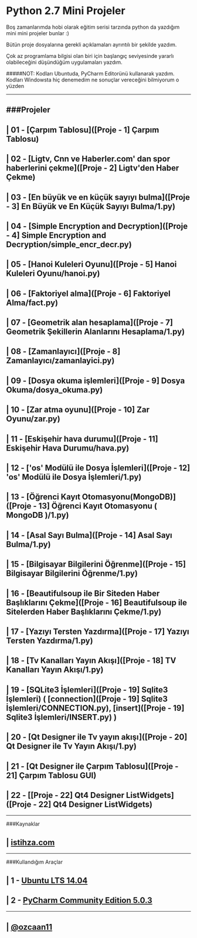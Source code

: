 # Python 2.7 Mini Projeler

Boş zamanlarımda hobi olarak eğitim serisi tarzında python da yazdığım mini mini projeler bunlar :)

Bütün proje dosyalarına gerekli açıklamaları ayrıntılı bir şekilde yazdım.

Çok az programlama bilgisi olan biri için başlangıç seviyesinde yararlı olabileceğini düşündüğüm uygulamaları yazdım.

#####NOT: Kodları Ubuntuda, PyCharm Editorünü kullanarak yazdım. Kodları Windowsta hiç denemedim ne sonuçlar vereceğini bilmiyorum o yüzden

---------------------------------------------------------------------------------------------------------------------------

###Projeler
-

| 01 - [Çarpım Tablosu]([Proje - 1] Çarpım Tablosu)
-----------------

| 02 - [Ligtv, Cnn ve Haberler.com' dan spor haberlerini çekme]([Proje - 2] Ligtv'den Haber Çekme)
-----------------

| 03 - [En büyük ve en küçük sayıyı bulma]([Proje - 3] En Büyük ve En Küçük Sayıyı Bulma/1.py)
-----------------

| 04 - [Simple Encryption and Decryption]([Proje - 4] Simple Encryption and Decryption/simple_encr_decr.py)
-----------------

| 05 - [Hanoi Kuleleri Oyunu]([Proje - 5] Hanoi Kuleleri Oyunu/hanoi.py)
-----------------

| 06 - [Faktoriyel alma]([Proje - 6] Faktoriyel Alma/fact.py)
-----------------

| 07 - [Geometrik alan hesaplama]([Proje - 7] Geometrik Şekillerin Alanlarını Hesaplama/1.py)
-----------------

| 08 - [Zamanlayıcı]([Proje - 8] Zamanlayıcı/zamanlayici.py)
-----------------

| 09 - [Dosya okuma işlemleri]([Proje - 9] Dosya Okuma/dosya_okuma.py)
-----------------

| 10 - [Zar atma oyunu]([Proje - 10] Zar Oyunu/zar.py)
-----------------

| 11 - [Eskişehir hava durumu]([Proje - 11] Eskişehir Hava Durumu/hava.py)
-----------------

| 12 - ['os' Modülü ile Dosya İşlemleri]([Proje - 12] 'os' Modülü ile Dosya İşlemleri/1.py)
-----------------

| 13 - [Öğrenci Kayıt Otomasyonu(MongoDB)]([Proje - 13] Öğrenci Kayıt Otomasyonu ( MongoDB )/1.py)
-----------------

| 14 - [Asal Sayı Bulma]([Proje - 14] Asal Sayı Bulma/1.py)
-----------------

| 15 - [Bilgisayar Bilgilerini Öğrenme]([Proje - 15] Bilgisayar Bilgilerini Öğrenme/1.py)
-----------------

| 16 - [Beautifulsoup ile Bir Siteden Haber Başlıklarını Çekme]([Proje - 16] Beautifulsoup ile Sitelerden Haber Başlıklarını Çekme/1.py)
-----------------

| 17 - [Yazıyı Tersten Yazdırma]([Proje - 17] Yazıyı Tersten Yazdırma/1.py)
-----------------

| 18 - [Tv Kanalları Yayın Akışı]([Proje - 18] TV Kanalları Yayın Akışı/1.py)
-----------------

| 19 - [SQLite3 İşlemleri]([Proje - 19] Sqlite3 İşlemleri) ( [connection]([Proje - 19] Sqlite3 İşlemleri/CONNECTION.py), [insert]([Proje - 19] Sqlite3 İşlemleri/INSERT.py) )
-----------------

| 20 - [Qt Designer ile Tv yayın akışı]([Proje - 20] Qt Designer ile Tv Yayın Akışı/1.py)
-----------------

| 21 - [Qt Designer ile Çarpım Tablosu]([Proje - 21] Çarpım Tablosu GUI)
-----------------

| 22 - [[Proje - 22] Qt4 Designer ListWidgets]([Proje - 22] Qt4 Designer ListWidgets)
-----------------


----------------------------------------------------------------------------------------------------------

###Kaynaklar

| [istihza.com](http://belgeler.istihza.com/py2/)
-----------------

-----------------------------------------------------------------------------------------------------------

###Kullandığım Araçlar

| 1 - [Ubuntu LTS 14.04](http://www.ubuntu.com/download)
---------------

| 2 - [PyCharm Community Edition 5.0.3](https://www.jetbrains.com/pycharm-edu/download/)
---------------

-----------------
| [@ozcaan11](https://twitter.com/ozcaan11) 
-----------------
